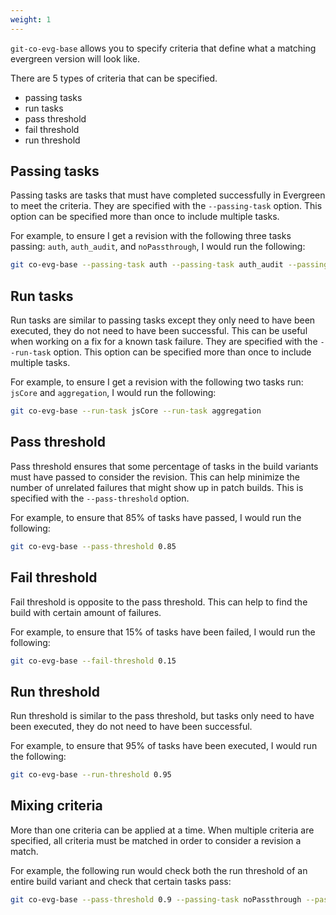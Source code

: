 ```yaml
---
weight: 1
---
```


`git-co-evg-base` allows you to specify criteria that define what a matching evergreen
version will look like.

There are 5 types of criteria that can be specified.

* passing tasks
* run tasks
* pass threshold
* fail threshold
* run threshold

## Passing tasks

Passing tasks are tasks that must have completed successfully in Evergreen to meet the criteria.
They are specified with the `--passing-task` option. This option can be specified more than once
to include multiple tasks.

For example, to ensure I get a revision with the following three tasks passing: `auth`, `auth_audit`,
and `noPassthrough`, I would run the following:

```bash
git co-evg-base --passing-task auth --passing-task auth_audit --passing-task noPassthrough
```

## Run tasks

Run tasks are similar to passing tasks except they only need to have been executed, they do not
need to have been successful. This can be useful when working on a fix for a known task failure.
They are specified with the `--run-task` option. This option can be specified more than once
to include multiple tasks.

For example, to ensure I get a revision with the following two tasks run: `jsCore` and `aggregation`,
I would run the following:

```bash
git co-evg-base --run-task jsCore --run-task aggregation
```

## Pass threshold

Pass threshold ensures that some percentage of tasks in the build variants must have passed to
consider the revision. This can help minimize the number of unrelated failures that might show up
in patch builds. This is specified with the `--pass-threshold` option.

For example, to ensure that 85% of tasks have passed, I would run the following:

```bash
git co-evg-base --pass-threshold 0.85
```

## Fail threshold

Fail threshold is opposite to the pass threshold. This can help to find the build with certain
amount of failures.

For example, to ensure that 15% of tasks have been failed, I would run the following:

```bash
git co-evg-base --fail-threshold 0.15
```

## Run threshold

Run threshold is similar to the pass threshold, but tasks only need to have been executed, they do
not need to have been successful.

For example, to ensure that 95% of tasks have been executed, I would run the following:

```bash
git co-evg-base --run-threshold 0.95
```

## Mixing criteria

More than one criteria can be applied at a time. When multiple criteria are specified, all criteria
must be matched in order to consider a revision a match.

For example, the following run would check both the run threshold of an entire build variant and
check that certain tasks pass:

```bash
git co-evg-base --pass-threshold 0.9 --passing-task noPassthrough --passing-task buildscripts_test
```
